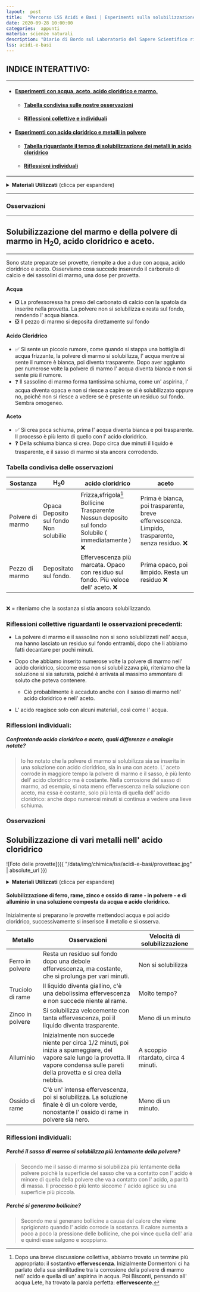 ```yaml
---
layout:  post
title:  "Percorso LSS Acidi e Basi | Esperimenti sulla solubilizzazione di metalli e polvere di marmo con acido cloridrico, acqua e aceto. "
date: 2020-09-28 10:00:00
categories:  appunti
materia: scienze naturali
description: "Diario di Bordo sul Laboratorio del Sapere Scientifico riguardante Acidi e Basi. Resoconto della seconda lezione, in cui proviamo a far solubilizzare carbonato di calcio in acqua, acido cloridrico e aceto. Successivamente osserviamo la solubilizzazione di metalli in polvere in una soluzione contenente acido cloridrico."
lss: acidi-e-basi
---
```


<div class="nottoprint" markdown="1">


## INDICE INTERATTIVO:<a name="int"></a>
---
* #### [Esperimenti con acqua, aceto, acido cloridrico e marmo.](#eaaacm)
  * #### [Tabella condivisa sulle nostre osservazioni](#tcd)
  * #### [Riflessioni collettive e individuali](#dfo)
* #### [Esperimenti con acido cloridrico e metalli in polvere](#tmn)
  * #### [Tabella riguardante il tempo di solubilizzazione dei metalli in acido cloridrico](#tab)
  * #### [Riflessioni individuali](#rfi)
---


</div>

<details>
  <summary><b>Materiali Utilizzati</b> (clicca per espandere)</summary>
  
  • 2 provette con aceto bianco<br>
  • 2 provette con acqua<br>
  • 2 provette con acido cloridrico<br>
  • Sassolini di Marmo<br>
  • Carbonato di Calcio ( polvere di marmo )<br>
  • Guanti<br>
  • Spatola ( per inserire la polvere di marmo nelle provette )<br>

</details>

---

### Osservazioni

---

## Solubilizzazione del marmo e della polvere di marmo in H<sub>2</sub>0, acido cloridrico e aceto.<a name="eaaacm"></a>

---

Sono state preparate sei provette, riempite a due a due con acqua, acido cloridrico e aceto. Osserviamo cosa succede inserendo il carbonato di calcio e dei sassolini di marmo, una dose per provetta.


####  Acqua
- ❎ La professoressa ha preso del carbonato di calcio con la spatola da inserire nella provetta. La polvere non si solubilizza e resta sul fondo, rendendo l' acqua bianca.
- ❎ Il pezzo di marmo si deposita direttamente sul fondo

#### Acido Cloridrico
- ✅ Si sente un piccolo rumore, come quando si stappa una bottiglia di acqua frizzante, la polvere di marmo si solubilizza, l' acqua mentre si sente il rumore è bianca, poi diventa trasparente. Dopo aver aggiunto per numerose volte la polvere di marmo l' acqua diventa bianca e non si sente più il rumore.
- ❓ Il sassolino di marmo forma tantissima schiuma, come un' aspirina, l' acqua diventa opaca e non si riesce a capire se si è solubilizzato oppure no, poiché non si riesce a vedere se è presente un residuo sul fondo. Sembra omogeneo.


#### Aceto


- ✅ Si crea poca schiuma, prima l' acqua diventa bianca e poi trasparente. Il processo è più lento di quello con l' acido cloridrico.
- ❓ Della schiuma bianca si crea. Dopo circa due minuti il liquido è trasparente, e il sasso di marmo si sta ancora corrodendo.

### Tabella condivisa delle osservazioni<a name="tcd"></a>


|Sostanza|H<sub>2</sub>0|acido cloridrico|aceto|
|---|---|---|---|
Polvere di marmo|Opaca<br>Deposito sul fondo<br>Non solubilie|Frizza,sfrigola[^1]<br>Bollicine<br>Trasparente<br>Nessun deposito sul fondo<br>Solubile ( immediatamente ) ❌|Prima è bianca, poi trasparente, breve effervescenza. Limpido, trasparente, senza residuo. ❌
Pezzo di marmo|Depositato sul fondo.|Effervescenza più marcata. Opaco con residuo sul fondo. Più veloce dell' aceto. ❌|Prima opaco, poi limpido. Resta un residuo  ❌


[^1]: Dopo una breve discussione collettiva, abbiamo trovato un termine più appropriato: il sostantivo **effervescenza**. Inizialmente Dormentoni ci ha parlato della sua similitudine tra la corrosione della polvere di marmo nell' acido e quella di un' aspirina in acqua. Poi Bisconti, pensando all' acqua Lete, ha trovato la parola perfetta: **effervescente**.



<br> ❌ = riteniamo che la sostanza si stia ancora solubilizzando.

 
### Riflessioni collettive riguardanti le osservazioni precedenti:<a name="dfo"></a>


- La polvere di marmo e il sassolino non si sono solubilizzati nell' acqua, ma hanno lasciato un residuo sul fondo entrambi, dopo che li abbiamo fatti decantare per pochi minuti.

- Dopo che abbiamo inserito numerose volte la polvere di marmo nell' acido cloridrico, siccome essa non si solubilizzava più, riteniamo che la soluzione si sia saturata, poiché è arrivata al massimo ammontare di soluto che poteva contenere.
  - Ciò probabilmente è accaduto anche con il sasso di marmo nell' acido cloridrico e nell' aceto.
- L' acido reagisce solo con alcuni materiali, così come l' acqua.


### Riflessioni individuali:


##### Confrontando acido cloridrico e aceto, quali differenze e analogie notate?


> Io ho notato che la polvere di marmo si solubilizza sia se inserita in una soluzione con acido cloridrico, sia in una con aceto. L’ aceto corrode in maggiore tempo la polvere di marmo e il sasso, è più lento dell’ acido cloridrico ma è costante. Nella corrosione del sasso di marmo, ad esempio, si nota meno effervescenza nella soluzione con aceto, ma essa è costante, solo più lenta di quella dell’ acido cloridrico: anche dopo numerosi minuti si continua a vedere una lieve schiuma.

### Osservazioni<a name="tmn"></a>

## Solubilizzazione di vari metalli nell' acido cloridrico

![Foto delle provette]({{ "/data/img/chimica/lss/acidi-e-basi/provetteac.jpg" | absolute_url }})

<details>
  <summary><b>Materiali Utilizzati</b> (clicca per espandere)</summary>
  
  • 5 provette contenenti acido cloridrico e acqua<br>
  • Alluminio ( carta stagnola )<br>
  • Zinco in polvere<br>
  • Ferro in polvere<br>
  • Truciolo di rame<br>
  • Ossido di rame<br>
</details>
  
#### Solubilizzazione di ferro, rame, zinco e ossido di rame - in polvere - e di alluminio in una soluzione composta da acqua e acido cloridrico.<a name="tab"></a>

Inizialmente si preparano le provette mettendoci acqua e poi acido cloridrico, successivamente si inserisce il metallo e si osserva.


Metallo|Osservazioni|Velocità di solubilizzazione|
|---|---|---|
Ferro in polvere|Resta un residuo sul fondo dopo una debole effervescenza, ma costante, che si prolunga per vari minuti.|Non si solubilizza
Truciolo di rame|Il liquido diventa giallino, c'è una debolissima effervescenza e non succede niente al rame.| Molto tempo?
Zinco in polvere|Si solubilizza velocemente con tanta effervescenza, poi il liquido diventa trasparente.|Meno di un minuto
Alluminio|Inizialmente non succede niente per circa 1/2 minuti, poi inizia a spumeggiare, del vapore sale lungo la provetta. Il vapore condensa sulle pareti della provetta e si crea della nebbia.|A scoppio ritardato, circa 4 minuti.
Ossido di rame|C'è un' intensa effervescenza, poi si solubilizza. La soluzione finale è di un colore verde, nonostante l' ossido di rame in polvere sia nero.|Meno di un minuto.


### Riflessioni individuali:<a name="rfi"></a>


##### Perché il sasso di marmo si solubilizza più lentamente della polvere?

> Secondo me il sasso di marmo si solubilizza più lentamente della polvere poichè la superficie del sasso che va a contatto con l' acido è minore di quella della polvere che va a contatto con l' acido, a parità di massa. Il processo è più lento siccome l' acido agisce su una superficie più piccola.

##### Perché si generano bollicine?

> Secondo me si generano bollicine a causa del calore che viene sprigionato quando l' acido corrode la sostanza. Il calore aumenta a poco a poco la pressione delle bollicine, che poi vince quella dell' aria e quindi esse salgono e scoppiano.


